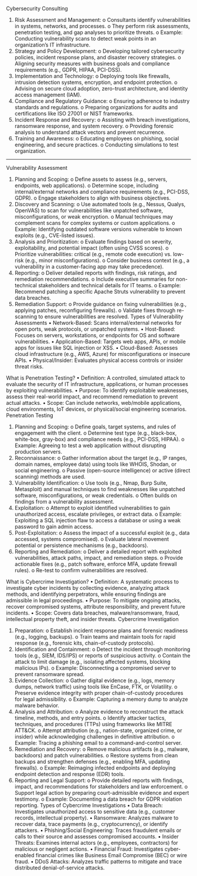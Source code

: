 Cybersecurity Consulting
1.	Risk Assessment and Management:
o	Consultants identify vulnerabilities in systems, networks, and processes.
o	They perform risk assessments, penetration testing, and gap analyses to prioritize threats.
o	Example: Conducting vulnerability scans to detect weak points in an organization’s IT infrastructure.
2.	Strategy and Policy Development:
o	Developing tailored cybersecurity policies, incident response plans, and disaster recovery strategies.
o	Aligning security measures with business goals and compliance requirements (e.g., GDPR, HIPAA, PCI-DSS).
3.	Implementation and Technology:
o	Deploying tools like firewalls, intrusion detection systems, encryption, and endpoint protection.
o	Advising on secure cloud adoption, zero-trust architecture, and identity access management (IAM).
4.	Compliance and Regulatory Guidance:
o	Ensuring adherence to industry standards and regulations.
o	Preparing organizations for audits and certifications like ISO 27001 or NIST frameworks.
5.	Incident Response and Recovery:
o	Assisting with breach investigations, ransomware response, and system recovery.
o	Providing forensic analysis to understand attack vectors and prevent recurrence.
6.	Training and Awareness:
o	Educating employees on phishing, social engineering, and secure practices.
o	Conducting simulations to test organization.
----------------------------------------------------------------------------------------------
Vulnerability Assessment
1.	Planning and Scoping:
o	Define assets to assess (e.g., servers, endpoints, web applications).
o	Determine scope, including internal/external networks and compliance requirements (e.g., PCI-DSS, GDPR).
o	Engage stakeholders to align with business objectives.
2.	Discovery and Scanning:
o	Use automated tools (e.g., Nessus, Qualys, OpenVAS) to scan for vulnerabilities like unpatched software, misconfigurations, or weak encryption.
o	Manual techniques may complement scans for complex systems or custom applications.
o	Example: Identifying outdated software versions vulnerable to known exploits (e.g., CVE-listed issues).
3.	Analysis and Prioritization:
o	Evaluate findings based on severity, exploitability, and potential impact (often using CVSS scores).
o	Prioritize vulnerabilities: critical (e.g., remote code execution) vs. low-risk (e.g., minor misconfigurations).
o	Consider business context (e.g., a vulnerability in a customer-facing app may take precedence).
4.	Reporting:
o	Deliver detailed reports with findings, risk ratings, and remediation recommendations.
o	Include executive summaries for non-technical stakeholders and technical details for IT teams.
o	Example: Recommend patching a specific Apache Struts vulnerability to prevent data breaches.
5.	Remediation Support:
o	Provide guidance on fixing vulnerabilities (e.g., applying patches, reconfiguring firewalls).
o	Validate fixes through re-scanning to ensure vulnerabilities are resolved.
Types of Vulnerability Assessments
•	Network-Based: Scans internal/external networks for open ports, weak protocols, or unpatched systems.
•	Host-Based: Focuses on servers, workstations, or endpoints for OS and software vulnerabilities.
•	Application-Based: Targets web apps, APIs, or mobile apps for issues like SQL injection or XSS.
•	Cloud-Based: Assesses cloud infrastructure (e.g., AWS, Azure) for misconfigurations or insecure APIs.
•	Physical/Insider: Evaluates physical access controls or insider threat risks.

What is Penetration Testing?
•	Definition: A controlled, simulated attack to evaluate the security of IT infrastructure, applications, or human processes by exploiting vulnerabilities.
•	Purpose: To identify exploitable weaknesses, assess their real-world impact, and recommend remediation to prevent actual attacks.
•	Scope: Can include networks, web/mobile applications, cloud environments, IoT devices, or physical/social engineering scenarios.
Penetration Testing
1.	Planning and Scoping:
o	Define goals, target systems, and rules of engagement with the client.
o	Determine test type (e.g., black-box, white-box, gray-box) and compliance needs (e.g., PCI-DSS, HIPAA).
o	Example: Agreeing to test a web application without disrupting production servers.
2.	Reconnaissance:
o	Gather information about the target (e.g., IP ranges, domain names, employee data) using tools like WHOIS, Shodan, or social engineering.
o	Passive (open-source intelligence) or active (direct scanning) methods are used.
3.	Vulnerability Identification:
o	Use tools (e.g., Nmap, Burp Suite, Metasploit) and manual techniques to find weaknesses like unpatched software, misconfigurations, or weak credentials.
o	Often builds on findings from a vulnerability assessment.
4.	Exploitation:
o	Attempt to exploit identified vulnerabilities to gain unauthorized access, escalate privileges, or extract data.
o	Example: Exploiting a SQL injection flaw to access a database or using a weak password to gain admin access.
5.	Post-Exploitation:
o	Assess the impact of a successful exploit (e.g., data accessed, systems compromised).
o	Evaluate lateral movement potential or persistence mechanisms (e.g., backdoors).
6.	Reporting and Remediation:
o	Deliver a detailed report with exploited vulnerabilities, attack paths, impact, and remediation steps.
o	Provide actionable fixes (e.g., patch software, enforce MFA, update firewall rules).
o	Re-test to confirm vulnerabilities are resolved.

What is Cybercrime Investigation?
•	Definition: A systematic process to investigate cyber incidents by collecting evidence, analyzing attack methods, and identifying perpetrators, while ensuring findings are admissible in legal proceedings.
•	Purpose: To mitigate ongoing attacks, recover compromised systems, attribute responsibility, and prevent future incidents.
•	Scope: Covers data breaches, malware/ransomware, fraud, intellectual property theft, and insider threats.
Cybercrime Investigation
1.	Preparation:
o	Establish incident response plans and forensic readiness (e.g., logging, backups).
o	Train teams and maintain tools for rapid response (e.g., forensic kits, chain-of-custody protocols).
2.	Identification and Containment:
o	Detect the incident through monitoring tools (e.g., SIEM, IDS/IPS) or reports of suspicious activity.
o	Contain the attack to limit damage (e.g., isolating affected systems, blocking malicious IPs).
o	Example: Disconnecting a compromised server to prevent ransomware spread.
3.	Evidence Collection:
o	Gather digital evidence (e.g., logs, memory dumps, network traffic) using tools like EnCase, FTK, or Volatility.
o	Preserve evidence integrity with proper chain-of-custody procedures for legal admissibility.
o	Example: Capturing a memory dump to analyze malware behavior.
4.	Analysis and Attribution:
o	Analyze evidence to reconstruct the attack timeline, methods, and entry points.
o	Identify attacker tactics, techniques, and procedures (TTPs) using frameworks like MITRE ATT&CK.
o	Attempt attribution (e.g., nation-state, organized crime, or insider) while acknowledging challenges in definitive attribution.
o	Example: Tracing a phishing email to a command-and-control server.
5.	Remediation and Recovery:
o	Remove malicious artifacts (e.g., malware, backdoors) and patch vulnerabilities.
o	Restore systems from clean backups and strengthen defenses (e.g., enabling MFA, updating firewalls).
o	Example: Reimaging infected endpoints and deploying endpoint detection and response (EDR) tools.
6.	Reporting and Legal Support:
o	Provide detailed reports with findings, impact, and recommendations for stakeholders and law enforcement.
o	Support legal action by preparing court-admissible evidence and expert testimony.
o	Example: Documenting a data breach for GDPR violation reporting.
Types of Cybercrime Investigations
•	Data Breach: Investigates unauthorized access to sensitive data (e.g., customer records, intellectual property).
•	Ransomware: Analyzes malware to recover data, trace payments (e.g., cryptocurrency), or identify attackers.
•	Phishing/Social Engineering: Traces fraudulent emails or calls to their source and assesses compromised accounts.
•	Insider Threats: Examines internal actors (e.g., employees, contractors) for malicious or negligent actions.
•	Financial Fraud: Investigates cyber-enabled financial crimes like Business Email Compromise (BEC) or wire fraud.
•	DDoS Attacks: Analyzes traffic patterns to mitigate and trace distributed denial-of-service attacks.




